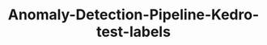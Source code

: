 ---
schema: default
title: Anomaly-Detection-Pipeline-Kedro-test-labels
organization: ResponsibleAIML
notes: type = kedro_mlflow.io.artifacts.mlflow_artifact_dataset.CSVDataset.MlflowCSVDataset
resources:
  - name: Anomaly-Detection-Pipeline-Kedro-test-labels
    url: 'https://github.com/ResponsibleAIML/django-kedro/tree/main/kedro-projects/anomaly-detection-pipeline-kedro/data/05_model_input/test_labels.csv'
    format: csv
category:
  - 05-model-input
maintainer: 
maintainer_email: 
project:
  - Anomaly-Detection-Pipeline-Kedro
preview: |
  <table border="1" class="dataframe">
    <thead>
      <tr style="text-align: right;">
        <th></th>
        <th>TX_FRAUD</th>
      </tr>
    </thead>
    <tbody>
      <tr>
        <th>0</th>
        <td>0</td>
      </tr>
      <tr>
        <th>1</th>
        <td>0</td>
      </tr>
      <tr>
        <th>2</th>
        <td>0</td>
      </tr>
      <tr>
        <th>3</th>
        <td>0</td>
      </tr>
      <tr>
        <th>4</th>
        <td>0</td>
      </tr>
      <tr>
        <th>5</th>
        <td>0</td>
      </tr>
      <tr>
        <th>6</th>
        <td>0</td>
      </tr>
      <tr>
        <th>7</th>
        <td>0</td>
      </tr>
      <tr>
        <th>8</th>
        <td>0</td>
      </tr>
      <tr>
        <th>9</th>
        <td>0</td>
      </tr>
    </tbody>
  </table>
---